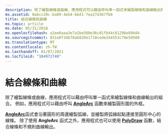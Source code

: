 ```yaml
---
description: 除了繪製線條或曲線，應用程式可以藉由呼叫單一函式來繪製線條和曲線輸出的組合。 例如，應用程式可以藉由呼叫 AngleArc 函數來繪製圓形圖的外框。
ms.assetid: 0abcc20c-ba89-4eb4-bbd1-7ea27d367fb8
title: 結合線條和曲線
ms.topic: article
ms.date: 05/31/2018
ms.openlocfilehash: a2ee6aaa3e7a1be580e36c01fb44c81296e894d4
ms.sourcegitcommit: 831e8f3db78ab820e1710cede244553c70e50500
ms.translationtype: MT
ms.contentlocale: zh-TW
ms.lasthandoff: 01/07/2021
ms.locfileid: "104972740"
---
```

# <a name="combined-lines-and-curves"></a>結合線條和曲線

除了繪製線條或曲線，應用程式可以藉由呼叫單一函式來繪製線條和曲線輸出的組合。 例如，應用程式可以藉由呼叫 [**AngleArc**](/windows/desktop/api/Wingdi/nf-wingdi-anglearc) 函數來繪製圓形圖的外框。

[**AngleArc**](/windows/desktop/api/Wingdi/nf-wingdi-anglearc)函式會沿著圓形的周邊繪製弧線，並繪製將弧線起點連接至圓形中心的線條。 除了使用 **AngleArc** 函式之外，應用程式也可以使用 [**PolyDraw**](/windows/desktop/api/Wingdi/nf-wingdi-polydraw) 函數，結合線條和不規則曲線輸出。

 

 



